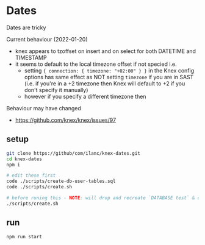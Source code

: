 # Dates

Dates are tricky

Current behaviour (2022-01-20)

- knex appears to tzoffset on insert and on select for both DATETIME and TIMESTAMP
- it seems to default to the local timezone offset if not specied i.e.
  - setting `{ connection: { timezone: "+02:00" } }` in the Knex config options has same effect as NOT setting `timezone` if you are in SAST (i.e. if you're in a +2 timezone then Knex will default to +2 if you don't specify it manually)
  - however if you specify a different timezone then

Behaviour may have changed

- https://github.com/knex/knex/issues/97

## setup

```sh
git clone https://github/com/ilanc/knex-dates.git
cd knex-dates
npm i

# edit these first
code ./scripts/create-db-user-tables.sql
code ./scripts/create.sh

# before runing this - NOTE: will drop and recreate `DATABASE test` & create a user `test`
./scripts/create.sh
```

## run

```sh
npm run start
```
